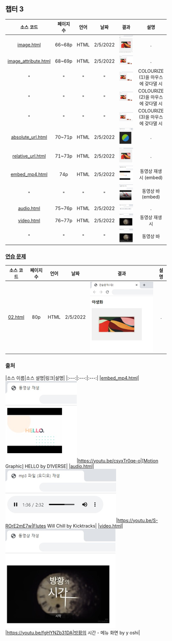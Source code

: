 ## 챕터 3
|소스 코드|페이지 수|언어|날짜|결과|설명|
|:---:|:---:|:---:|:---:|:---:|:---:|
|[image.html](./image.html)|66~68p|HTML|2/5/2022|![docs-image](./docs/image.jpg)|.|
|[image_attribute.html](./image_attribute.html)|68~69p|HTML|2/5/2022|![docs-image_attribute-1](./docs/image_attribute-1.jpg)|.|
|"|"|"|"|![docs-image_attribute-2](./docs/image_attribute-2.jpg)|COLOURIZE (1)을 마우스에 갖다댈 시|
|"|"|"|"|![docs-image-atrribute-3](./docs/image_attribute-3.jpg)|COLOURIZE (2)을 마우스에 갖다댈 시|
|"|"|"|"|![docs-image-attribute-4](./docs/image_attribute-4.jpg)|COLOURIZE (3)을 마우스에 갖다댈 시|
|[absolute_url.html](./absolute_url.html)|70~71p|HTML|2/5/2022|![docs-absolute_url](./docs/absolute_url.jpg)|.|
|[relative_url.html](./relative_url.html)|71~73p|HTML|2/5/2022|![docs-relative_url](./docs/relative_url.jpg)|.|
|[embed_mp4.html](./embed_mp4.html)|74p|HTML|2/5/2022|![docs-embed_mp4-1](./docs/embed_mp4-1.jpg)|동영상 재생 시 (embed)|
|"|"|"|"|![docs-embed_mp4-2](./docs/embed_mp4-2.jpg)|동영상 바 (embed)|
|[audio.html](./audio.html)|75~76p|HTML|2/5/2022|![docs-audio](./docs/audio.jpg)|.|
|[video.html](./video.html)|76~77p|HTML|2/5/2022|![docs-video-1](./docs/video-1.jpg)|동영상 재생 시|
|"|"|"|"|![docs-video-2](./docs/video-2.jpg)|동영상 바|

### [연습 문제](../../../../tree/main/HTMLTML/caph3/pp)
|소스 코드|페이지 수|언어|날짜|결과|설명|
|:---:|:---:|:---:|:---:|:---:|:---:|
|[02.html](./pp/02.html)|80p|HTML|2/5/2022|![docs-pp-02](./docs/pp-02.jpg)|.|

### 출처
|소스 이름|소스 설명|링크|설명|
|:---:|:---:|:---:|
|[embed_mp4.html](./embed_mp4.html)|![docs-embed_mp4](./docs/embed_mp4-1.jpg)|https://youtu.be/csyxTr0qe-o|[Motion Graphic] HELLO by D1VERSE|
|[audio.html](./audio.html)|![docs-audio](./docs/audio.jpg)|https://youtu.be/S-ROrE2mE7w|Flutes Will Chill by Kicktracks|
|[video.html](./video.html)|![docs-video](./docs/video-1.jpg)|https://youtu.be/fgHYNZb31DA|방황의 시간 - 메뉴 화면 by y oshi|